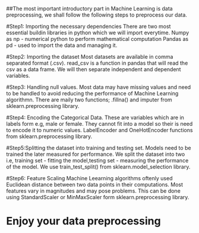 ##The most important introductory part in Machine Learning is data preprocessing, we shall follow the following steps to preprocess our data.

#Step1: Importing the necessary dependencies
    There are two most essential buildin libraries in python which we will import everytime.
    Numpy as np - numerical python to perform mathematical computation
    Pandas as pd - used to import the data and managing it.
    
#Step2: Importing the dataset
    Most datasets are available in comma separated format (.csv). read_csv is a function in pandas that will read the csv as a data frame. We     will then separate independent and dependent variables.
    
#Step3: Handling null values.
    Most data may have missing values and need to be handled to avoid reducing the performance of Machine Learning algorithmn. There are maily     two functions; .fillna() and imputer from sklearn.preprocessing library.
    
#Step4: Encoding the Categorical Data.
    These are variables which are in labels form e.g, male or female. They cannot fit into a model so their is need to encode it to numeric       values. LabelEncoder and OneHotEncoder functions from sklearn.preprocessing library.
    
#Step5:Splitting the dataset into training and testing set.
     Models need to be trained the later measured for performance. We split the dataset into two i.e, training set - fitting the
     model,testing     set - measuring the performance of the model. We use train_test_split() from sklearn.model_selection library.
    
#Step6: Feature Scaling
    Machine Leearning algorithms oftenly used Euclidean distance between two data points in their computations. Most features vary  in             magnitudes and may pose problems. This can be done using StandardScaler or MinMaxScaler form sklearn.preprocessing library.
    
# Enjoy your data preprocessing
